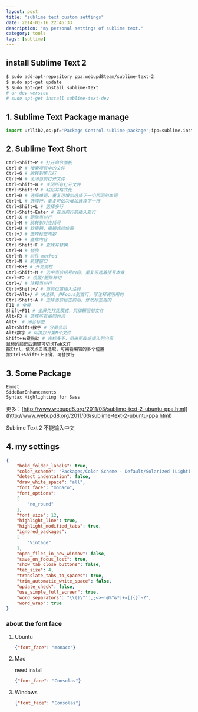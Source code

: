 ```yaml
---
layout: post
title: "sublime text custom settings"
date: 2014-01-16 22:46:33
description: "my personal settings of sublime text."
category: tools
tags: [sublime]
---
```

## install Sublime Text 2

``` sh
$ sudo add-apt-repository ppa:webupd8team/sublime-text-2
$ sudo apt-get update
$ sudo apt-get install sublime-text
# or dev version
# sudo apt-get install sublime-text-dev
```

## 1. Sublime Text Package manage

``` python
import urllib2,os;pf='Package Control.sublime-package';ipp=sublime.installed_packages_path();os.makedirs(ipp) if not os.path.exists(ipp) else None;open(os.path.join(ipp,pf),'wb').write(urllib2.urlopen('http://sublime.wbond.net/'+pf.replace(' ','%20')).read())
```

## 2. Sublime Text Short

``` sh
Ctrl+Shift+P # 打开命令面板
Ctrl+P # 搜索项目中的文件
Ctrl+G # 跳转到第几行
Ctrl+W # 关闭当前打开文件
Ctrl+Shift+W # 关闭所有打开文件
Ctrl+Shift+V # 粘贴并格式化
Ctrl+D # 选择单词，重复可增加选择下一个相同的单词
Ctrl+L # 选择行，重复可依次增加选择下一行
Ctrl+Shift+L # 选择多行
Ctrl+Shift+Enter # 在当前行前插入新行
Ctrl+X # 删除当前行
Ctrl+M # 跳转到对应括号
Ctrl+U # 软撤销，撤销光标位置
Ctrl+J # 选择标签内容
Ctrl+F # 查找内容
Ctrl+Shift+F # 查找并替换
Ctrl+H # 替换
Ctrl+R # 前往 method
Ctrl+N # 新建窗口
Ctrl+K+B # 开关侧栏
Ctrl+Shift+M # 选中当前括号内容，重复可选着括号本身
Ctrl+F2 # 设置/删除标记
Ctrl+/ # 注释当前行
Ctrl+Shift+/ # 当前位置插入注释
Ctrl+Alt+/ # 块注释，并Focus到首行，写注释说明用的
Ctrl+Shift+A # 选择当前标签前后，修改标签用的
F11 # 全屏
Shift+F11 # 全屏免打扰模式，只编辑当前文件
Alt+F3 # 选择所有相同的词
Alt+. # 闭合标签
Alt+Shift+数字 # 分屏显示
Alt+数字 # 切换打开第N个文件
Shift+右键拖动 # 光标多不，用来更改或插入列内容
鼠标的前进后退键可切换Tab文件
按Ctrl，依次点击或选取，可需要编辑的多个位置
按Ctrl+Shift+上下键，可替换行
```

## 3. Some Package

```
Emmet
SideBarEnhancements
Syntax Highlighting for Sass
```

更多：[http://www.webupd8.org/2011/03/sublime-text-2-ubuntu-ppa.html](http://www.webupd8.org/2011/03/sublime-text-2-ubuntu-ppa.html)

Sublime Text 2 不能输入中文

## 4. my settings

``` json
{
    "bold_folder_labels": true,
    "color_scheme": "Packages/Color Scheme - Default/Solarized (Light).tmTheme",
    "detect_indentation": false,
    "draw_white_space": "all",
    "font_face": "monaco",
    "font_options":
    [
        "no_round"
    ],
    "font_size": 12,
    "highlight_line": true,
    "highlight_modified_tabs": true,
    "ignored_packages":
    [
        "Vintage"
    ],
    "open_files_in_new_window": false,
    "save_on_focus_lost": true,
    "show_tab_close_buttons": false,
    "tab_size": 4,
    "translate_tabs_to_spaces": true,
    "trim_automatic_white_space": false,
    "update_check": false,
    "use_simple_full_screen": true,
    "word_separators": "\\()\"':,;<>~!@%^&*|+=[]{}`~?",
    "word_wrap": true
}
```

### about the font face

1. Ubuntu

    ``` json
    {"font_face": "monaco"}
    ```

2. Mac

    need install

    ``` json
    {"font_face": "Consolas"}
    ```

3. Windows

    ``` json
    {"font_face": "Consolas"}
    ```